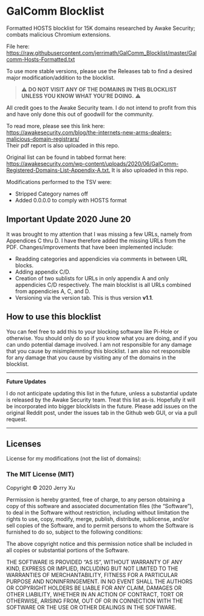 # GalComm Blocklist
Formatted HOSTS blocklist for 15K domains researched by Awake Security; combats malicious Chromium extensions.

File here: https://raw.githubusercontent.com/jerrimath/GalComm_Blocklist/master/Galcomm-Hosts-Formatted.txt

To use more stable versions, please use the Releases tab to find a desired major modification/addition to the blocklist.

> :warning: **DO NOT VISIT ANY OF THE DOMAINS IN THIS BLOCKLIST UNLESS YOU KNOW WHAT YOU'RE DOING.** :warning:

All credit goes to the Awake Security team. I do not intend to profit from this and have only done this out of goodwill for the community.

To read more, please see this link here: <https://awakesecurity.com/blog/the-internets-new-arms-dealers-malicious-domain-registrars/> <br/>
Their pdf report is also uploaded in this repo.

Original list can be found in tabbed format here: <https://awakesecurity.com/wp-content/uploads/2020/06/GalComm-Registered-Domains-List-Appendix-A.txt.>
It is also uploaded in this repo.

Modifications performed to the TSV were:

- Stripped Category names off
- Added 0.0.0.0 to comply with HOSTS format

## Important Update 2020 June 20

It was brought to my attention that I was missing a few URLs, namely from Appendices C thru D. I have therefore added the missing URLs from the PDF. Changes/improvements that have been implemented include:

- Readding categories and appendicies via comments in between URL blocks.
- Adding appendix C/D.
- Creation of two sublists for URLs in only appendix A and only appendicies C/D respectively. The main blocklist is all URLs combined from appendicies A, C, and D.
- Versioning via the version tab. This is thus version **v1.1**.

## How to use this blocklist

You can feel free to add this to your blocking software like Pi-Hole or otherwise. You should only do so if you know what you are doing, and if you can undo potential damage involved. I am not responsible for any damage that you cause by misimplemnting this blocklist. I am also not responsible for any damage that you cause by visiting any of the domains in the blocklist.

---

 **Future Updates**

 I do not anticipate updating this list in the future, unless a substantial update is released by the Awake Security team. Treat this list as-is. Hopefully it will be incorporated into bigger blocklists in the future. Please add issues on the original Reddit post, under the issues tab in the Github web GUI, or via a pull request.

---

## Licenses

License for my modifications (not the list of domains):

### **The MIT License (MIT)**

Copyright © 2020 Jerry Xu

Permission is hereby granted, free of charge, to any person
obtaining a copy of this software and associated documentation
files (the “Software”), to deal in the Software without
restriction, including without limitation the rights to use,
copy, modify, merge, publish, distribute, sublicense, and/or sell
copies of the Software, and to permit persons to whom the
Software is furnished to do so, subject to the following
conditions:

The above copyright notice and this permission notice shall be
included in all copies or substantial portions of the Software.

THE SOFTWARE IS PROVIDED “AS IS”, WITHOUT WARRANTY OF ANY KIND,
EXPRESS OR IMPLIED, INCLUDING BUT NOT LIMITED TO THE WARRANTIES
OF MERCHANTABILITY, FITNESS FOR A PARTICULAR PURPOSE AND
NONINFRINGEMENT. IN NO EVENT SHALL THE AUTHORS OR COPYRIGHT
HOLDERS BE LIABLE FOR ANY CLAIM, DAMAGES OR OTHER LIABILITY,
WHETHER IN AN ACTION OF CONTRACT, TORT OR OTHERWISE, ARISING
FROM, OUT OF OR IN CONNECTION WITH THE SOFTWARE OR THE USE OR
OTHER DEALINGS IN THE SOFTWARE.
